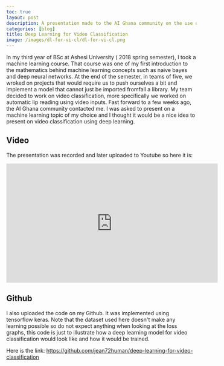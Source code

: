 ```yaml
---
toc: true
layout: post
description: A presentation made to the AI Ghana community on the use of deep learning for video classification.
categories: [blog]
title: Deep Learning for Video Classification
image: /images/dl-for-vi-cl/dl-for-vi-cl.png
---
```


In my third year of BSc at Ashesi University ( 2018 spring semester), I took a machine learning course. That course was one of my first introduction to the mathematics behind machine learning concepts such as naive bayes and deep neural networks. At the end of the semester, in teams of five, we wroked on projects that would require us to push ourselves a bit and implement a model that cannot just be imported fromfall a library. My team decided to work on video classification, more specifically we worked on automatic lip reading using video inputs. Fast forward to a few weeks ago, the AI Ghana community contacted me. I was asked to present on a machine learning topic of my choice and I thought it would be a nice idea to present on video classification using deep learning. 

## Video

The presentation was recorded and later uploaded to Youtube so here it is:

<iframe width="560" height="315" src="https://www.youtube.com/embed/x2RG0lpzo1c" frameborder="0" allow="accelerometer; autoplay; clipboard-write; encrypted-media; gyroscope; picture-in-picture" allowfullscreen></iframe>

## Github

I also uploaded the code on my Github. It was implemented using tensorflow keras. Note that the dataset used here doesn't make any learning possible so do not expect anything when looking at the loss graphs, this code is just to illustrate how a deep learning model for video classification would look like and how it would be trained.

Here is the link: https://github.com/jean72human/deep-learning-for-video-classification
